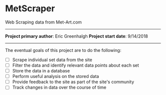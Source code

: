 # MetScraper
Web Scraping data from Met-Art.com

----

**Project primary author**: Eric Greenhalgh
**Project start date**: 9/14/2018

----

The eventual goals of this project are to do the following:
- [ ] Scrape individual set data from the site
- [ ] Filter the data and identify relevant data points about each set
- [ ] Store the data in a database
- [ ] Perform useful analysis on the stored data
- [ ] Provide feedback to the site as part of the site's community
- [ ] Track changes in data over the course of time
